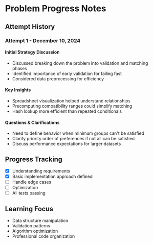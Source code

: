 # Problem Progress Notes

## Attempt History

### Attempt 1 - December 10, 2024
#### Initial Strategy Discussion
- Discussed breaking down the problem into validation and matching phases
- Identified importance of early validation for failing fast
- Considered data preprocessing for efficiency

#### Key Insights
- Spreadsheet visualization helped understand relationships
- Precomputing compatibility ranges could simplify matching
- Hash lookup more efficient than repeated conditionals

#### Questions & Clarifications
- Need to define behavior when minimum groups can't be satisfied
- Clarify priority order of preferences if not all can be satisfied
- Discuss performance expectations for larger datasets

## Progress Tracking
- [x] Understanding requirements
- [x] Basic implementation approach defined
- [ ] Handle edge cases
- [ ] Optimization
- [ ] All tests passing

## Learning Focus
- Data structure manipulation
- Validation patterns
- Algorithm optimization
- Professional code organization